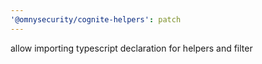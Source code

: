 ```yaml
---
'@omnysecurity/cognite-helpers': patch
---
```


allow importing typescript declaration for helpers and filter
